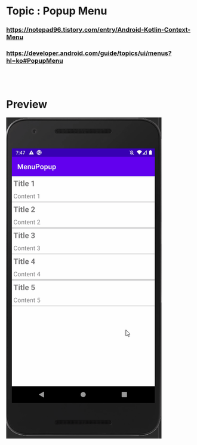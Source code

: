 # Topic : Popup Menu


### https://notepad96.tistory.com/entry/Android-Kotlin-Context-Menu

### https://developer.android.com/guide/topics/ui/menus?hl=ko#PopupMenu

<br><br>

# Preview

![preview](preview.gif)
